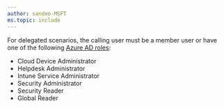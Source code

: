 ```yaml
---
author: sandeo-MSFT
ms.topic: include
---
```


For delegated scenarios, the calling user must be a member user or have one of the following [Azure AD roles](/azure/active-directory/roles/permissions-reference?toc=%2Fgraph%2Ftoc.json):

- Cloud Device Administrator
- Helpdesk Administrator
- Intune Service Administrator
- Security Administrator
- Security Reader
- Global Reader
